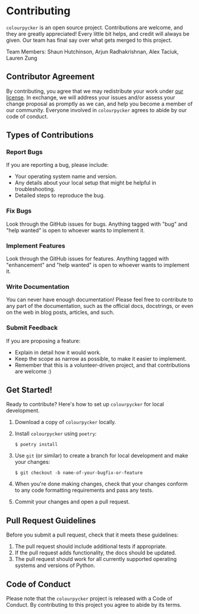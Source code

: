 # Contributing

`colourpycker` is an open source project. Contributions are welcome, and they are greatly appreciated! Every little bit helps, and credit will always be given. Our team has final say over what gets merged to this project.

Team Members: Shaun Hutchinson, Arjun Radhakrishnan, Alex Taciuk, Lauren Zung

## Contributor Agreement

By contributing, you agree that we may redistribute your work under [our license](https://github.com/UBC-MDS/colourpycker/blob/main/LICENSE). In exchange, we will address your issues and/or assess your change proposal as promptly as we can, and help you become a member of our community. Everyone involved in `colourpycker` agrees to abide by our code of conduct.

## Types of Contributions

### Report Bugs

If you are reporting a bug, please include:

* Your operating system name and version.
* Any details about your local setup that might be helpful in troubleshooting.
* Detailed steps to reproduce the bug.

### Fix Bugs

Look through the GitHub issues for bugs. Anything tagged with "bug" and "help
wanted" is open to whoever wants to implement it.

### Implement Features

Look through the GitHub issues for features. Anything tagged with "enhancement"
and "help wanted" is open to whoever wants to implement it.

### Write Documentation

You can never have enough documentation! Please feel free to contribute to any
part of the documentation, such as the official docs, docstrings, or even
on the web in blog posts, articles, and such.

### Submit Feedback

If you are proposing a feature:

* Explain in detail how it would work.
* Keep the scope as narrow as possible, to make it easier to implement.
* Remember that this is a volunteer-driven project, and that contributions
  are welcome :)

## Get Started!

Ready to contribute? Here's how to set up `colourpycker` for local development.

1. Download a copy of `colourpycker` locally.
2. Install `colourpycker` using `poetry`:

    ```console
    $ poetry install
    ```

3. Use `git` (or similar) to create a branch for local development and make your changes:

    ```console
    $ git checkout -b name-of-your-bugfix-or-feature
    ```

4. When you're done making changes, check that your changes conform to any code formatting requirements and pass any tests.

5. Commit your changes and open a pull request.

## Pull Request Guidelines

Before you submit a pull request, check that it meets these guidelines:

1. The pull request should include additional tests if appropriate.
2. If the pull request adds functionality, the docs should be updated.
3. The pull request should work for all currently supported operating systems and versions of Python.

## Code of Conduct

Please note that the `colourpycker` project is released with a
Code of Conduct. By contributing to this project you agree to abide by its terms.
